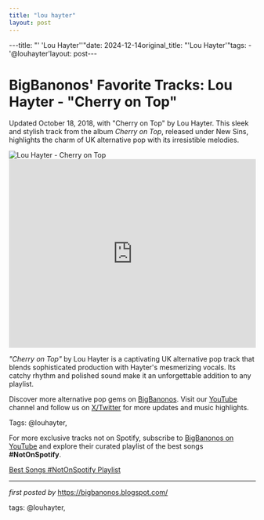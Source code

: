 ```yaml
---
title: "lou hayter"
layout: post
---
```

---title: "' 'Lou Hayter''"date: 2024-12-14original_title: "'Lou Hayter'"tags:  - '@louhayter'layout: post---<!-- Post Title --><h1 >BigBanonos' Favorite Tracks: Lou Hayter - "Cherry on Top"</h1> <!-- Introductory Text --><p >Updated October 18, 2018, with "Cherry on Top" by Lou Hayter. This sleek and stylish track from the album <em>Cherry on Top</em>, released under New Sins, highlights the charm of UK alternative pop with its irresistible melodies.</p> <!-- Featured Image --><div > <img src="https://payload.cargocollective.com/1/14/470129/7050402/LouHayterPressShots-15_1600_c.jpg" alt="Lou Hayter - Cherry on Top" /></div> <!-- YouTube Video Embed --><div > <iframe width="100%" height="385" src="https://www.youtube.com/embed/KZMhuxvM228" title="Lou Hayter - Cherry On Top (Official Audio)" frameborder="0" allow="accelerometer; autoplay; clipboard-write; encrypted-media; gyroscope; picture-in-picture; web-share" referrerpolicy="strict-origin-when-cross-origin" allowfullscreen></iframe></div> <!-- Song Information --><div > <p><em>"Cherry on Top"</em> by Lou Hayter is a captivating UK alternative pop track that blends sophisticated production with Hayter's mesmerizing vocals. Its catchy rhythm and polished sound make it an unforgettable addition to any playlist.</p></div> <!-- Footer Links --><div > <p>Discover more alternative pop gems on <a href="https://bigbanonos.blogspot.com/" target="_blank">BigBanonos</a>. Visit our <a href="https://www.youtube.com/@BigBanonos" target="_blank">YouTube</a> channel and follow us on <a href="https://x.com/bigbanonos" target="_blank">X/Twitter</a> for more updates and music highlights.</p></div> <!-- Tags --><p >Tags: @louhayter,</p><!--Subscribe and Playlist Links--><div>    <p>For more exclusive tracks not on Spotify, subscribe to <a href="https://www.youtube.com/@BigBanonos" target="_blank">BigBanonos on YouTube</a> and explore their curated playlist of the best songs <strong>#NotOnSpotify</strong>.</p>    <p><a href="https://www.youtube.com/playlist?list=PLtuNtuTatqI0kFahUCbtbfenC_ET5O_tr" target="_blank">Best Songs #NotOnSpotify Playlist<br /></a></p></div><hr /><p><em>first posted by</em> <a href="https://bigbanonos.blogspot.com/" rel="noopener" target="_new">https://bigbanonos.blogspot.com/</a></p><p>tags: @louhayter,</p>